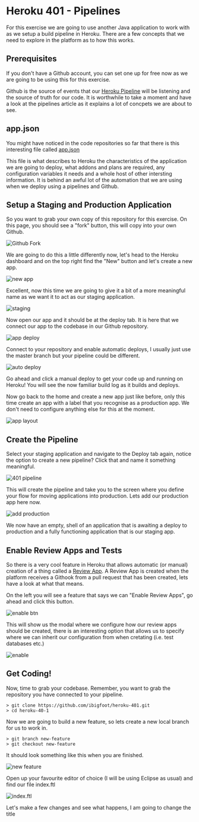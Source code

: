 # Heroku 401 - Pipelines

For this exercise we are going to use another Java application to work with as we setup a build pipeline in Heroku. There are a few concepts that we need to explore in the platform as to how this works. 

## Prerequisites
If you don't have a Github account, you can set one up for free now as we are going to be using this for this exercise. 

Github is the source of events that our [Heroku Pipeline](https://devcenter.heroku.com/articles/pipelines) will be listening and the source of truth for our code. It is worthwhile to take a moment and have a look at the pipelines article as it explains a lot of concpets we are about to see. 

## app.json
You might have noticed in the code repositories so far that there is this interesting file called [app.json](https://devcenter.heroku.com/articles/app-json-schema)

This file is what describes to Heroku the characteristics of the application we are going to deploy, what addons and plans are required, any configuration variables it needs and a whole host of other intersting information. It is behind an awful lot of the automation that we are using when we deploy using a pipelines and Github.

## Setup a Staging and Production Application
So you want to grab your own copy of this repository for this exercise. On this page, you should see a "fork" button, this will copy into your own Github. 

![Github Fork](images/1-githubFork.png)

We are going to do this a little differently now, let's head to the Heroku dashboard and on the top right find the "New" button and let's create a new app.

![new app](images/2-newApp.png)

Excellent, now this time we are going to give it a bit of a more meaningful name as we want it to act as our staging application. 

![staging](images/3-stagingApp.png)

Now open our app and it should be at the deploy tab. It is here that we connect our app to the codebase in our Github repository.

![app deploy](images/4-appDeploy.png)

Connect to your repository and enable automatic deploys, I usually just use the master branch but your pipeline could be different.

![auto deploy](images/5-autoDeploy.png)

Go ahead and click a manual deploy to get your code up and running on Heroku! You will see the now familiar build log as it builds and deploys.

Now go back to the home and create a new app just like before, only this time create an app with a label that you recognise as a production app. We don't need to configure anything else for this at the moment.

![app layout](images/6-appLayout.png)

## Create the Pipeline
Select your staging application and navigate to the Deploy tab again, notice the option to create a new pipeline? Click that and name it something meaningful.

![401 pipeline](images/7-401Pipe.png)

This will create the pipeline and take you to the screen where you define your flow for moving applications into production. Lets add our production app here now. 

![add production](images/8-addProd.png)

We now have an empty, shell of an application that is awaiting a deploy to production and a fully functioning application that is our staging app. 

## Enable Review Apps and Tests
So there is a very cool feature in Heroku that allows automatic (or manual) creation of a thing called a [Review App](https://devcenter.heroku.com/articles/github-integration-review-apps). A Review App is created when the platform receives a Githook from a pull request that has been created, lets have a look at what that means. 

On the left you will see a feature that says we can "Enable Review Apps", go ahead and click this button.

![enable btn](images/11-enableReviewBtn.png)

This will show us the modal where we configure how our review apps should be created, there is an interesting option that allows us to specify where we can inherit our configuration from when cretating (i.e. test databases etc.)

![enable](images/12-enableReview.png)


## Get Coding!
Now, time to grab your codebase. Remember, you want to grab the repository you have connected to your pipeline. 

```
> git clone https://github.com/ibigfoot/heroku-401.git
> cd heroku-40-1
``` 

Now we are going to build a new feature, so lets create a new local branch for us to work in. 

```
> git branch new-feature
> git checkout new-feature
```

It should look something like this when you are finished.

![new feature](images/9-newFeature.png)

Open up your favourite editor of choice (I will be using Eclipse as usual) and find our file index.ftl 

![index.ftl](images/10-header.ftl.png)

Let's make a few changes and see what happens, I am going to change the title


